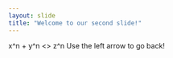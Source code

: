 ```yaml
---
layout: slide
title: "Welcome to our second slide!"
---
```

x^n + y^n <> z^n
Use the left arrow to go back!

